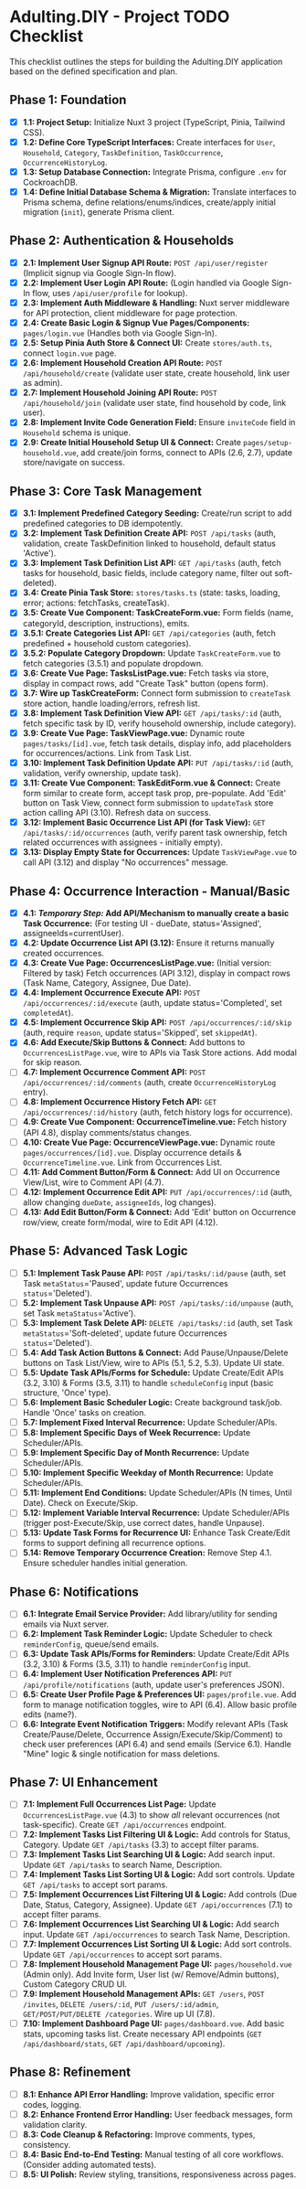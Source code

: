 # Adulting.DIY - Project TODO Checklist

This checklist outlines the steps for building the Adulting.DIY application based on the defined specification and plan.

## Phase 1: Foundation

- [x] **1.1: Project Setup:** Initialize Nuxt 3 project (TypeScript, Pinia, Tailwind CSS).
- [x] **1.2: Define Core TypeScript Interfaces:** Create interfaces for `User`, `Household`, `Category`, `TaskDefinition`, `TaskOccurrence`, `OccurrenceHistoryLog`.
- [x] **1.3: Setup Database Connection:** Integrate Prisma, configure `.env` for CockroachDB.
- [x] **1.4: Define Initial Database Schema & Migration:** Translate interfaces to Prisma schema, define relations/enums/indices, create/apply initial migration (`init`), generate Prisma client.

## Phase 2: Authentication & Households

- [x] **2.1: Implement User Signup API Route:** `POST /api/user/register` (Implicit signup via Google Sign-In flow).
- [x] **2.2: Implement User Login API Route:** (Login handled via Google Sign-In flow, uses `/api/user/profile` for lookup).
- [x] **2.3: Implement Auth Middleware & Handling:** Nuxt server middleware for API protection, client middleware for page protection.
- [x] **2.4: Create Basic Login & Signup Vue Pages/Components:** `pages/login.vue` (Handles both via Google Sign-In).
- [x] **2.5: Setup Pinia Auth Store & Connect UI:** Create `stores/auth.ts`, connect `login.vue` page.
- [x] **2.6: Implement Household Creation API Route:** `POST /api/household/create` (validate user state, create household, link user as admin).
- [x] **2.7: Implement Household Joining API Route:** `POST /api/household/join` (validate user state, find household by code, link user).
- [x] **2.8: Implement Invite Code Generation Field:** Ensure `inviteCode` field in `Household` schema is unique.
- [x] **2.9: Create Initial Household Setup UI & Connect:** Create `pages/setup-household.vue`, add create/join forms, connect to APIs (2.6, 2.7), update store/navigate on success.

## Phase 3: Core Task Management

- [x] **3.1: Implement Predefined Category Seeding:** Create/run script to add predefined categories to DB idempotently.
- [x] **3.2: Implement Task Definition Create API:** `POST /api/tasks` (auth, validation, create TaskDefinition linked to household, default status 'Active').
- [x] **3.3: Implement Task Definition List API:** `GET /api/tasks` (auth, fetch tasks for household, basic fields, include category name, filter out soft-deleted).
- [x] **3.4: Create Pinia Task Store:** `stores/tasks.ts` (state: tasks, loading, error; actions: fetchTasks, createTask).
- [x] **3.5: Create Vue Component: TaskCreateForm.vue:** Form fields (name, categoryId, description, instructions), emits.
- [x] **3.5.1: Create Categories List API:** `GET /api/categories` (auth, fetch predefined + household custom categories).
- [x] **3.5.2: Populate Category Dropdown:** Update `TaskCreateForm.vue` to fetch categories (3.5.1) and populate dropdown.
- [x] **3.6: Create Vue Page: TasksListPage.vue:** Fetch tasks via store, display in compact rows, add "Create Task" button (opens form).
- [x] **3.7: Wire up TaskCreateForm:** Connect form submission to `createTask` store action, handle loading/errors, refresh list.
- [x] **3.8: Implement Task Definition View API:** `GET /api/tasks/:id` (auth, fetch specific task by ID, verify household ownership, include category).
- [x] **3.9: Create Vue Page: TaskViewPage.vue:** Dynamic route `pages/tasks/[id].vue`, fetch task details, display info, add placeholders for occurrences/actions. Link from Task List.
- [x] **3.10: Implement Task Definition Update API:** `PUT /api/tasks/:id` (auth, validation, verify ownership, update task).
- [x] **3.11: Create Vue Component: TaskEditForm.vue & Connect:** Create form similar to create form, accept task prop, pre-populate. Add 'Edit' button on Task View, connect form submission to `updateTask` store action calling API (3.10). Refresh data on success.
- [x] **3.12: Implement Basic Occurrence List API (for Task View):** `GET /api/tasks/:id/occurrences` (auth, verify parent task ownership, fetch related occurrences with assignees - initially empty).
- [x] **3.13: Display Empty State for Occurrences:** Update `TaskViewPage.vue` to call API (3.12) and display "No occurrences" message.

## Phase 4: Occurrence Interaction - Manual/Basic

- [x] **4.1: _Temporary Step:_ Add API/Mechanism to manually create a basic Task Occurrence:** (For testing UI - dueDate, status='Assigned', assigneeIds=currentUser).
- [x] **4.2: Update Occurrence List API (3.12):** Ensure it returns manually created occurrences.
- [x] **4.3: Create Vue Page: OccurrencesListPage.vue:** (Initial version: Filtered by task) Fetch occurrences (API 3.12), display in compact rows (Task Name, Category, Assignee, Due Date).
- [x] **4.4: Implement Occurrence Execute API:** `POST /api/occurrences/:id/execute` (auth, update status='Completed', set `completedAt`).
- [x] **4.5: Implement Occurrence Skip API:** `POST /api/occurrences/:id/skip` (auth, require `reason`, update status='Skipped', set `skippedAt`).
- [x] **4.6: Add Execute/Skip Buttons & Connect:** Add buttons to `OccurrencesListPage.vue`, wire to APIs via Task Store actions. Add modal for skip reason.
- [ ] **4.7: Implement Occurrence Comment API:** `POST /api/occurrences/:id/comments` (auth, create `OccurrenceHistoryLog` entry).
- [ ] **4.8: Implement Occurrence History Fetch API:** `GET /api/occurrences/:id/history` (auth, fetch history logs for occurrence).
- [ ] **4.9: Create Vue Component: OccurrenceTimeline.vue:** Fetch history (API 4.8), display comments/status changes.
- [ ] **4.10: Create Vue Page: OccurrenceViewPage.vue:** Dynamic route `pages/occurrences/[id].vue`. Display occurrence details & `OccurrenceTimeline.vue`. Link from Occurrences List.
- [ ] **4.11: Add Comment Button/Form & Connect:** Add UI on Occurrence View/List, wire to Comment API (4.7).
- [ ] **4.12: Implement Occurrence Edit API:** `PUT /api/occurrences/:id` (auth, allow changing `dueDate`, `assigneeIds`, log changes).
- [ ] **4.13: Add Edit Button/Form & Connect:** Add 'Edit' button on Occurrence row/view, create form/modal, wire to Edit API (4.12).

## Phase 5: Advanced Task Logic

- [ ] **5.1: Implement Task Pause API:** `POST /api/tasks/:id/pause` (auth, set Task `metaStatus`='Paused', update future Occurrences `status`='Deleted').
- [ ] **5.2: Implement Task Unpause API:** `POST /api/tasks/:id/unpause` (auth, set Task `metaStatus`='Active').
- [ ] **5.3: Implement Task Delete API:** `DELETE /api/tasks/:id` (auth, set Task `metaStatus`='Soft-deleted', update future Occurrences `status`='Deleted').
- [ ] **5.4: Add Task Action Buttons & Connect:** Add Pause/Unpause/Delete buttons on Task List/View, wire to APIs (5.1, 5.2, 5.3). Update UI state.
- [ ] **5.5: Update Task APIs/Forms for Schedule:** Update Create/Edit APIs (3.2, 3.10) & Forms (3.5, 3.11) to handle `scheduleConfig` input (basic structure, 'Once' type).
- [ ] **5.6: Implement Basic Scheduler Logic:** Create background task/job. Handle 'Once' tasks on creation.
- [ ] **5.7: Implement Fixed Interval Recurrence:** Update Scheduler/APIs.
- [ ] **5.8: Implement Specific Days of Week Recurrence:** Update Scheduler/APIs.
- [ ] **5.9: Implement Specific Day of Month Recurrence:** Update Scheduler/APIs.
- [ ] **5.10: Implement Specific Weekday of Month Recurrence:** Update Scheduler/APIs.
- [ ] **5.11: Implement End Conditions:** Update Scheduler/APIs (N times, Until Date). Check on Execute/Skip.
- [ ] **5.12: Implement Variable Interval Recurrence:** Update Scheduler/APIs (trigger post-Execute/Skip, use correct dates, handle Unpause).
- [ ] **5.13: Update Task Forms for Recurrence UI:** Enhance Task Create/Edit forms to support defining all recurrence options.
- [ ] **5.14: Remove Temporary Occurrence Creation:** Remove Step 4.1. Ensure scheduler handles initial generation.

## Phase 6: Notifications

- [ ] **6.1: Integrate Email Service Provider:** Add library/utility for sending emails via Nuxt server.
- [ ] **6.2: Implement Task Reminder Logic:** Update Scheduler to check `reminderConfig`, queue/send emails.
- [ ] **6.3: Update Task APIs/Forms for Reminders:** Update Create/Edit APIs (3.2, 3.10) & Forms (3.5, 3.11) to handle `reminderConfig` input.
- [ ] **6.4: Implement User Notification Preferences API:** `PUT /api/profile/notifications` (auth, update user's preferences JSON).
- [ ] **6.5: Create User Profile Page & Preferences UI:** `pages/profile.vue`. Add form to manage notification toggles, wire to API (6.4). Allow basic profile edits (name?).
- [ ] **6.6: Integrate Event Notification Triggers:** Modify relevant APIs (Task Create/Pause/Delete, Occurrence Assign/Execute/Skip/Comment) to check user preferences (API 6.4) and send emails (Service 6.1). Handle "Mine" logic & single notification for mass deletions.

## Phase 7: UI Enhancement

- [ ] **7.1: Implement Full Occurrences List Page:** Update `OccurrencesListPage.vue` (4.3) to show _all_ relevant occurrences (not task-specific). Create `GET /api/occurrences` endpoint.
- [ ] **7.2: Implement Tasks List Filtering UI & Logic:** Add controls for Status, Category. Update `GET /api/tasks` (3.3) to accept filter params.
- [ ] **7.3: Implement Tasks List Searching UI & Logic:** Add search input. Update `GET /api/tasks` to search Name, Description.
- [ ] **7.4: Implement Tasks List Sorting UI & Logic:** Add sort controls. Update `GET /api/tasks` to accept sort params.
- [ ] **7.5: Implement Occurrences List Filtering UI & Logic:** Add controls (Due Date, Status, Category, Assignee). Update `GET /api/occurrences` (7.1) to accept filter params.
- [ ] **7.6: Implement Occurrences List Searching UI & Logic:** Add search input. Update `GET /api/occurrences` to search Task Name, Description.
- [ ] **7.7: Implement Occurrences List Sorting UI & Logic:** Add sort controls. Update `GET /api/occurrences` to accept sort params.
- [ ] **7.8: Implement Household Management Page UI:** `pages/household.vue` (Admin only). Add Invite form, User list (w/ Remove/Admin buttons), Custom Category CRUD UI.
- [ ] **7.9: Implement Household Management APIs:** `GET /users`, `POST /invites`, `DELETE /users/:id`, `PUT /users/:id/admin`, `GET/POST/PUT/DELETE /categories`. Wire up UI (7.8).
- [ ] **7.10: Implement Dashboard Page UI:** `pages/dashboard.vue`. Add basic stats, upcoming tasks list. Create necessary API endpoints (`GET /api/dashboard/stats`, `GET /api/dashboard/upcoming`).

## Phase 8: Refinement

- [ ] **8.1: Enhance API Error Handling:** Improve validation, specific error codes, logging.
- [ ] **8.2: Enhance Frontend Error Handling:** User feedback messages, form validation clarity.
- [ ] **8.3: Code Cleanup & Refactoring:** Improve comments, types, consistency.
- [ ] **8.4: Basic End-to-End Testing:** Manual testing of all core workflows. (Consider adding automated tests).
- [ ] **8.5: UI Polish:** Review styling, transitions, responsiveness across pages.
